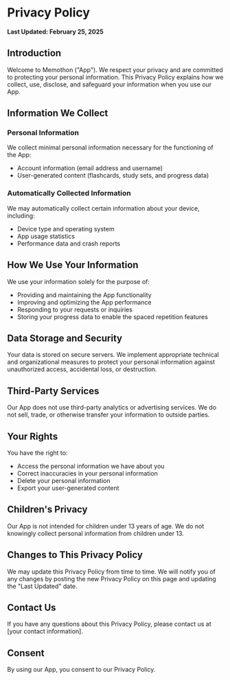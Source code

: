 # Privacy Policy

**Last Updated: February 25, 2025**

## Introduction

Welcome to Memothon ("App"). We respect your privacy and are committed to protecting your personal information. This Privacy Policy explains how we collect, use, disclose, and safeguard your information when you use our App.

## Information We Collect

### Personal Information
We collect minimal personal information necessary for the functioning of the App:
- Account information (email address and username)
- User-generated content (flashcards, study sets, and progress data)

### Automatically Collected Information
We may automatically collect certain information about your device, including:
- Device type and operating system
- App usage statistics
- Performance data and crash reports

## How We Use Your Information

We use your information solely for the purpose of:
- Providing and maintaining the App functionality
- Improving and optimizing the App performance
- Responding to your requests or inquiries
- Storing your progress data to enable the spaced repetition features

## Data Storage and Security

Your data is stored on secure servers. We implement appropriate technical and organizational measures to protect your personal information against unauthorized access, accidental loss, or destruction.

## Third-Party Services

Our App does not use third-party analytics or advertising services. We do not sell, trade, or otherwise transfer your information to outside parties.

## Your Rights

You have the right to:
- Access the personal information we have about you
- Correct inaccuracies in your personal information
- Delete your personal information
- Export your user-generated content

## Children's Privacy

Our App is not intended for children under 13 years of age. We do not knowingly collect personal information from children under 13.

## Changes to This Privacy Policy

We may update this Privacy Policy from time to time. We will notify you of any changes by posting the new Privacy Policy on this page and updating the "Last Updated" date.

## Contact Us

If you have any questions about this Privacy Policy, please contact us at [your contact information].

## Consent

By using our App, you consent to our Privacy Policy.
